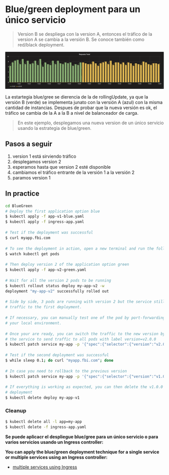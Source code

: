 Blue/green deployment para un único servicio
=====================

> Version B se despliega con la version A, entonces el tráfico de la version A se cambia a la versión B. Se conoce también como red/black deployment.

![kubernetes blue-green deployment](grafana-blue-green.png)

La estartegia blue/gree se dierencia de la de rollingUpdate, ya que la versión B (verde) se implementa junato con la versión A (azul) con la misma cantidad de instancias. 
Despues de probar que la nueva versión es ok, el tráfico se cambia de la A a la B a nivel de balanceador de carga.

> En este ejemplo, desplegamos una nueva version de un único servicio usando la estrategia de blue/green.

## Pasos a seguir

1. version 1 está sirviendo tráfico
1. desplegamos version 2
1. esperamos hasta que version 2 esté disponible
1. cambiamos el tráfico entrante de la versión 1 a la versión 2
1. paramos version 1

## In practice

```bash
cd BlueGreen
# Deploy the first application option blue
$ kubectl apply -f app-v1-blue.yaml
$ kubectl apply -f ingress-app.yaml

# Test if the deployment was successful
$ curl myapp.fbi.com

# To see the deployment in action, open a new terminal and run the following command.
$ watch kubectl get pods

# Then deploy version 2 of the application option green
$ kubectl apply -f app-v2-green.yaml

# Wait for all the version 2 pods to be running
$ kubectl rollout status deploy my-app-v2 -w
deployment "my-app-v2" successfully rolled out

# Side by side, 3 pods are running with version 2 but the service still send
# traffic to the first deployment.

# If necessary, you can manually test one of the pod by port-forwarding it to
# your local environment.

# Once your are ready, you can switch the traffic to the new version by patching
# the service to send traffic to all pods with label version=v2.0.0
$ kubectl patch service my-app -p '{"spec":{"selector":{"version":"v2.0.0"}}}'

# Test if the second deployment was successful
$ while sleep 0.1; do curl "myapp.fbi.com"; done

# In case you need to rollback to the previous version
$ kubectl patch service my-app -p '{"spec":{"selector":{"version":"v1.0.0"}}}'

# If everything is working as expected, you can then delete the v1.0.0
# deployment
$ kubectl delete deploy my-app-v1
```

### Cleanup

```bash
$ kubectl delete all -l app=my-app
$ kubectl delete -f ingress-app.yaml
```

**Se puede aplicacr el despliegue blue/gree para un único servicio o para varios servicios usando un Ingress controller:**

**You can apply the blue/green deployment technique for a single service or
multiple services using an Ingress controller:**

- [multiple services using Ingress](https://github.com/ContainerSolutions/k8s-deployment-strategies/tree/master/blue-green/multiple-services)
